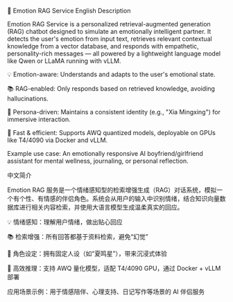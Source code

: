 🌟 Emotion RAG Service
English Description

Emotion RAG Service is a personalized retrieval-augmented generation (RAG) chatbot designed to simulate an emotionally intelligent partner. It detects the user's emotion from input text, retrieves relevant contextual knowledge from a vector database, and responds with empathetic, personality-rich messages — all powered by a lightweight language model like Qwen or LLaMA running with vLLM.

💡 Emotion-aware: Understands and adapts to the user's emotional state.

📚 RAG-enabled: Only responds based on retrieved knowledge, avoiding hallucinations.

🧠 Persona-driven: Maintains a consistent identity (e.g., "Xia Mingxing") for immersive interaction.

🚀 Fast & efficient: Supports AWQ quantized models, deployable on GPUs like T4/4090 via Docker and vLLM.

Example use case: An emotionally responsive AI boyfriend/girlfriend assistant for mental wellness, journaling, or personal reflection.

中文简介

Emotion RAG 服务是一个情绪感知型的检索增强生成（RAG）对话系统，模拟一个有个性、有情感的伴侣角色。系统会从用户的输入中识别情绪，结合知识向量数据库进行相关内容检索，并使用大语言模型生成温柔真实的回应。

💡 情绪感知：理解用户情绪，做出贴心回应

📚 检索增强：所有回答都基于资料检索，避免“幻觉”

🧠 角色设定：拥有固定人设（如“夏鸣星”），带来沉浸式体验

🚀 高效推理：支持 AWQ 量化模型，适配 T4/4090 GPU，通过 Docker + vLLM 部署

应用场景示例：用于情感陪伴、心理支持、日记写作等场景的 AI 伴侣服务

